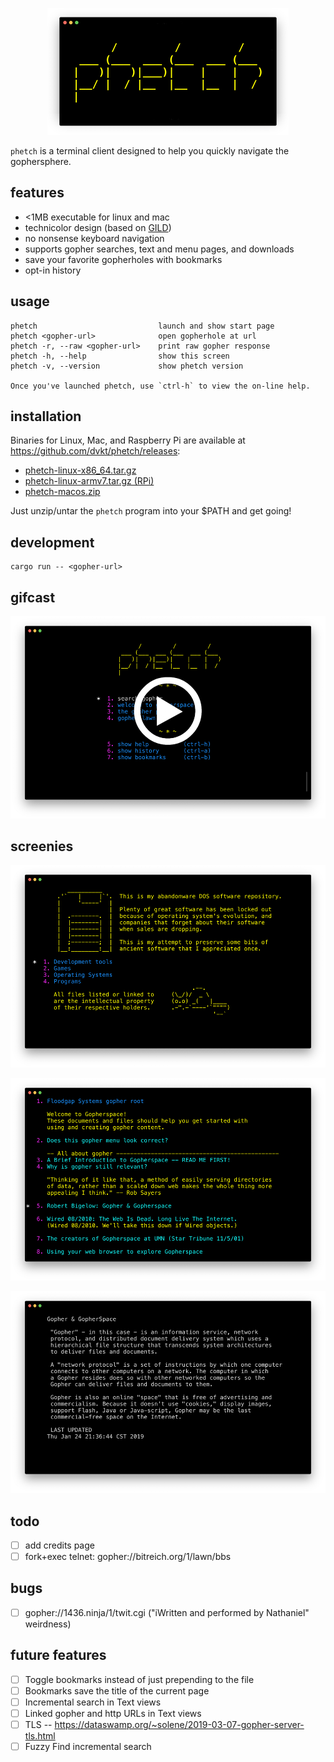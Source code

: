 <p align="center">
    <img src="./img/logo.png">
</p>

`phetch` is a terminal client designed to help you quickly navigate the gophersphere.

## features

- <1MB executable for linux and mac
- technicolor design (based on [GILD](https://github.com/dvkt/gild))
- no nonsense keyboard navigation
- supports gopher searches, text and menu pages, and downloads
- save your favorite gopherholes with bookmarks
- opt-in history

## usage

    phetch                           launch and show start page
    phetch <gopher-url>              open gopherhole at url
    phetch -r, --raw <gopher-url>    print raw gopher response
    phetch -h, --help                show this screen
    phetch -v, --version             show phetch version

    Once you've launched phetch, use `ctrl-h` to view the on-line help.

## installation

Binaries for Linux, Mac, and Raspberry Pi are available at https://github.com/dvkt/phetch/releases:

- [phetch-linux-x86_64.tar.gz](https://github.com/dvkt/phetch/releases/download/v0.1.3/phetch-linux-x86_64.tar.gz)
- [phetch-linux-armv7.tar.gz (RPi)](https://github.com/dvkt/phetch/releases/download/v0.1.3/phetch-linux-armv7.tar.gz)
- [phetch-macos.zip](https://github.com/dvkt/phetch/releases/download/v0.1.3/phetch-macos.zip)

Just unzip/untar the `phetch` program into your $PATH and get going!

## development

    cargo run -- <gopher-url>

## gifcast

[![asciicast](./img/start-play.png)](http://dvkt.io/phetchcast/v0.1.0.gif)

## screenies

![DOS Archive](./img/dos.png)

![Menu View](./img/menu-view.png)

![Text View](./img/text-view.png)

## todo

- [ ] add credits page
- [ ] fork+exec telnet: gopher://bitreich.org/1/lawn/bbs

## bugs

- [ ] gopher://1436.ninja/1/twit.cgi ("iWritten and performed by Nathaniel" weirdness)

## future features

- [ ] Toggle bookmarks instead of just prepending to the file
- [ ] Bookmarks save the title of the current page
- [ ] Incremental search in Text views
- [ ] Linked gopher and http URLs in Text views
- [ ] TLS -- https://dataswamp.org/~solene/2019-03-07-gopher-server-tls.html
- [ ] Fuzzy Find incremental search
